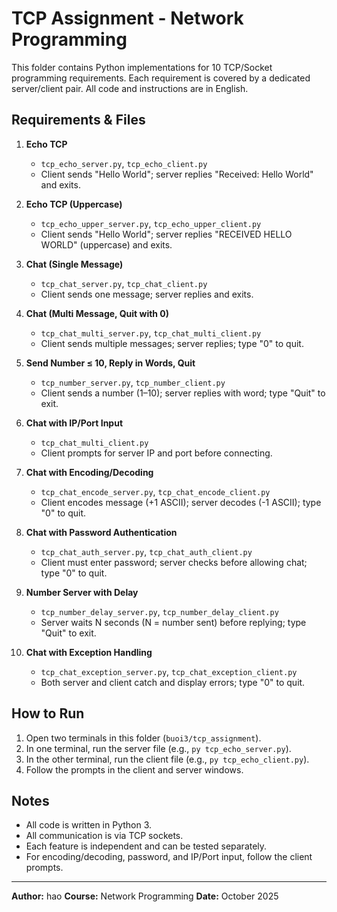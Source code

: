# TCP Assignment - Network Programming

This folder contains Python implementations for 10 TCP/Socket programming requirements. Each requirement is covered by a dedicated server/client pair. All code and instructions are in English.

## Requirements & Files

1. **Echo TCP**
   - `tcp_echo_server.py`, `tcp_echo_client.py`
   - Client sends "Hello World"; server replies "Received: Hello World" and exits.

2. **Echo TCP (Uppercase)**
   - `tcp_echo_upper_server.py`, `tcp_echo_upper_client.py`
   - Client sends "Hello World"; server replies "RECEIVED HELLO WORLD" (uppercase) and exits.

3. **Chat (Single Message)**
   - `tcp_chat_server.py`, `tcp_chat_client.py`
   - Client sends one message; server replies and exits.

4. **Chat (Multi Message, Quit with 0)**
   - `tcp_chat_multi_server.py`, `tcp_chat_multi_client.py`
   - Client sends multiple messages; server replies; type "0" to quit.

5. **Send Number ≤ 10, Reply in Words, Quit**
   - `tcp_number_server.py`, `tcp_number_client.py`
   - Client sends a number (1–10); server replies with word; type "Quit" to exit.

6. **Chat with IP/Port Input**
   - `tcp_chat_multi_client.py`
   - Client prompts for server IP and port before connecting.

7. **Chat with Encoding/Decoding**
   - `tcp_chat_encode_server.py`, `tcp_chat_encode_client.py`
   - Client encodes message (+1 ASCII); server decodes (-1 ASCII); type "0" to quit.

8. **Chat with Password Authentication**
   - `tcp_chat_auth_server.py`, `tcp_chat_auth_client.py`
   - Client must enter password; server checks before allowing chat; type "0" to quit.

9. **Number Server with Delay**
   - `tcp_number_delay_server.py`, `tcp_number_delay_client.py`
   - Server waits N seconds (N = number sent) before replying; type "Quit" to exit.

10. **Chat with Exception Handling**
    - `tcp_chat_exception_server.py`, `tcp_chat_exception_client.py`
    - Both server and client catch and display errors; type "0" to quit.

## How to Run

1. Open two terminals in this folder (`buoi3/tcp_assignment`).
2. In one terminal, run the server file (e.g., `py tcp_echo_server.py`).
3. In the other terminal, run the client file (e.g., `py tcp_echo_client.py`).
4. Follow the prompts in the client and server windows.

## Notes
- All code is written in Python 3.
- All communication is via TCP sockets.
- Each feature is independent and can be tested separately.
- For encoding/decoding, password, and IP/Port input, follow the client prompts.

---

**Author:** hao
**Course:** Network Programming
**Date:** October 2025
